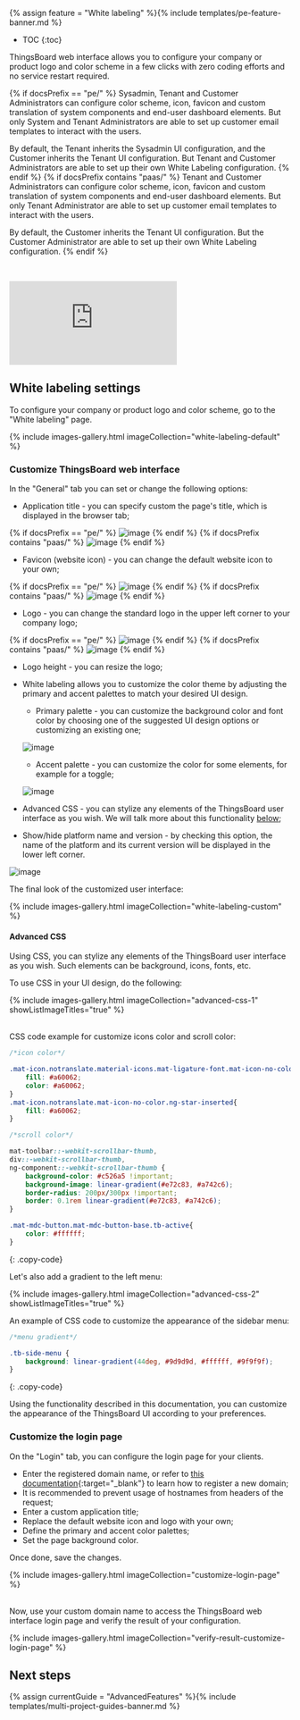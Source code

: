 {% assign feature = "White labeling" %}{% include templates/pe-feature-banner.md %}

* TOC
{:toc}

ThingsBoard web interface allows you to configure your company or product logo and color scheme in a few clicks with zero coding efforts and no service restart required.

{% if docsPrefix == "pe/" %}
Sysadmin, Tenant and Customer Administrators can configure color scheme, icon, favicon and custom translation of system components and end-user dashboard elements.
But only System and Tenant Administrators are able to set up customer email templates to interact with the users.

By default, the Tenant inherits the Sysadmin UI configuration, and the Customer inherits the Tenant UI configuration. But Tenant and Customer Administrators are able to set up their own White Labeling configuration.
{% endif %}
{% if docsPrefix contains "paas/" %}
Tenant and Customer Administrators can configure color scheme, icon, favicon and custom translation of system components and end-user dashboard elements.
But only Tenant Administrator are able to set up customer email templates to interact with the users.

By default, the Customer inherits the Tenant UI configuration. But the Customer Administrator are able to set up their own White Labeling configuration.
{% endif %}

&nbsp;
<div id="video">  
    <div id="video_wrapper">
        <iframe src="https://www.youtube.com/embed/jSXuHj3lbG0" frameborder="0" allowfullscreen></iframe>
    </div>
</div>

## White labeling settings

To configure your company or product logo and color scheme, go to the "White labeling" page.

{% include images-gallery.html imageCollection="white-labeling-default" %}

### Customize ThingsBoard web interface

In the "General" tab you can set or change the following options:

 - Application title - you can specify custom the page's title, which is displayed in the browser tab;

{% if docsPrefix == "pe/" %}
![image](/images/user-guide/white-labeling/application-title.png)
{% endif %}
{% if docsPrefix contains "paas/" %}
![image](/images/user-guide/white-labeling/application-title-paas.png)
{% endif %}

 - Favicon (website icon) - you can change the default website icon to your own;

{% if docsPrefix == "pe/" %}
![image](/images/user-guide/white-labeling/website-icon.png)
{% endif %}
{% if docsPrefix contains "paas/" %}
![image](/images/user-guide/white-labeling/website-icon-paas.png)
{% endif %}

 - Logo - you can change the standard logo in the upper left corner to your company logo;

{% if docsPrefix == "pe/" %}
![image](/images/user-guide/white-labeling/logo.png)
{% endif %}
{% if docsPrefix contains "paas/" %}
![image](/images/user-guide/white-labeling/logo-paas.png)
{% endif %}

 - Logo height - you can resize the logo;
 - White labeling allows you to customize the color theme by adjusting the primary and accent palettes to match your desired UI design.

    - Primary palette - you can customize the background color and font color by choosing one of the suggested UI design options or customizing an existing one;

    ![image](/images/user-guide/white-labeling/primary-palette.png)

    - Accent palette - you can customize the color for some elements, for example for a toggle;

    ![image](/images/user-guide/white-labeling/accent-palette.png)

 - Advanced CSS - you can stylize any elements of the ThingsBoard user interface as you wish. We will talk more about this functionality [below](#advanced-css);
 - Show/hide platform name and version - by checking this option, the name of the platform and its current version will be displayed in the lower left corner.

![image](/images/user-guide/white-labeling/show-platform-name-and-version.png)

The final look of the customized user interface:

{% include images-gallery.html imageCollection="white-labeling-custom" %}

#### Advanced CSS

Using CSS, you can stylize any elements of the ThingsBoard user interface as you wish. Such elements can be background, icons, fonts, etc.

To use CSS in your UI design, do the following:

{% include images-gallery.html imageCollection="advanced-css-1" showListImageTitles="true" %}

<br>
CSS code example for customize icons color and scroll color:

```css
/*icon color*/

.mat-icon.notranslate.material-icons.mat-ligature-font.mat-icon-no-color.ng-star-inserted{
    fill: #a60062;
    color: #a60062;
}
.mat-icon.notranslate.mat-icon-no-color.ng-star-inserted{
    fill: #a60062;
}

/*scroll color*/

mat-toolbar::-webkit-scrollbar-thumb,
div::-webkit-scrollbar-thumb,
ng-component::-webkit-scrollbar-thumb {
    background-color: #c526a5 !important;
    background-image: linear-gradient(#e72c83, #a742c6);
    border-radius: 200px/300px !important;
    border: 0.1rem linear-gradient(#e72c83, #a742c6);
}

.mat-mdc-button.mat-mdc-button-base.tb-active{
    color: #ffffff;
}
```
{: .copy-code}

Let's also add a gradient to the left menu:

{% include images-gallery.html imageCollection="advanced-css-2" showListImageTitles="true" %}

An example of CSS code to customize the appearance of the sidebar menu:

```css
/*menu gradient*/

.tb-side-menu {
    background: linear-gradient(44deg, #9d9d9d, #ffffff, #9f9f9f);
}
```
{: .copy-code}

Using the functionality described in this documentation, you can customize the appearance of the ThingsBoard UI according to your preferences.

### Customize the login page

On the "Login" tab, you can configure the login page for your clients.

- Enter the registered domain name, or refer to [this documentation](/docs/{{docsPrefix}}domains/#domain-registration){:target="_blank"} to learn how to register a new domain;
- It is recommended to prevent usage of hostnames from headers of the request;
- Enter a custom application title;
- Replace the default website icon and logo with your own;
- Define the primary and accent color palettes;
- Set the page background color.

Once done, save the changes.

{% include images-gallery.html imageCollection="customize-login-page" %}

<br>
Now, use your custom domain name to access the ThingsBoard web interface login page and verify the result of your configuration.

{% include images-gallery.html imageCollection="verify-result-customize-login-page" %}

## Next steps

{% assign currentGuide = "AdvancedFeatures" %}{% include templates/multi-project-guides-banner.md %}

